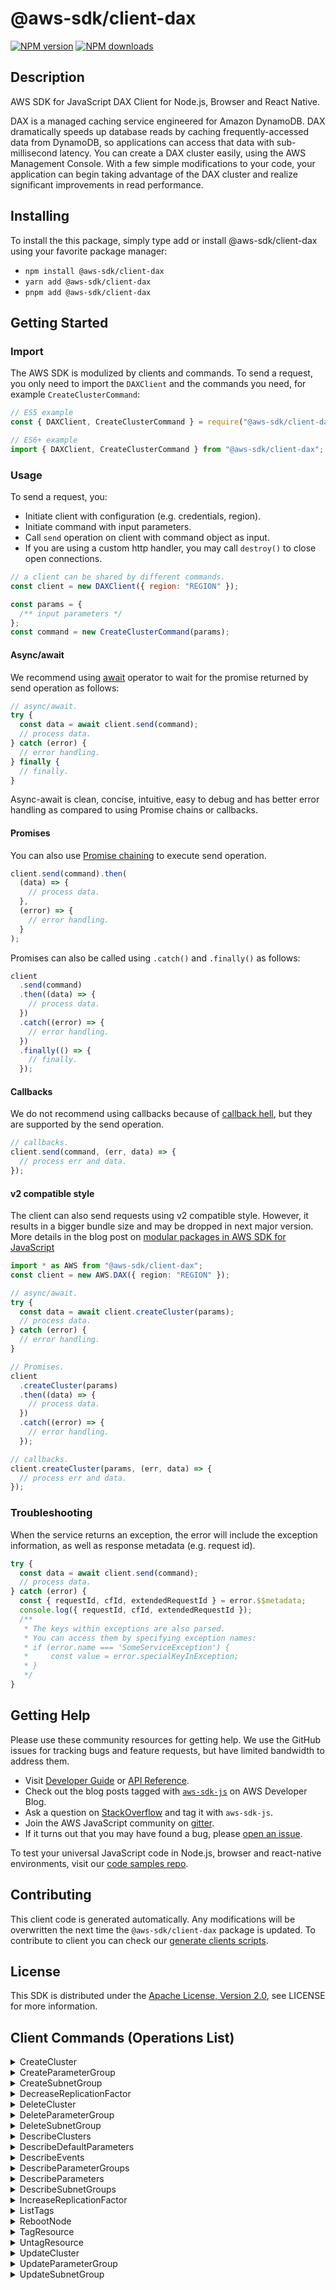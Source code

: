 <!-- generated file, do not edit directly -->

# @aws-sdk/client-dax

[![NPM version](https://img.shields.io/npm/v/@aws-sdk/client-dax/latest.svg)](https://www.npmjs.com/package/@aws-sdk/client-dax)
[![NPM downloads](https://img.shields.io/npm/dm/@aws-sdk/client-dax.svg)](https://www.npmjs.com/package/@aws-sdk/client-dax)

## Description

AWS SDK for JavaScript DAX Client for Node.js, Browser and React Native.

<p>DAX is a managed caching service engineered for Amazon DynamoDB. DAX
dramatically speeds up database reads by caching frequently-accessed data from DynamoDB, so
applications can access that data with sub-millisecond latency. You can create a DAX
cluster easily, using the AWS Management Console. With a few simple modifications to
your code, your application can begin taking advantage of the DAX cluster and realize
significant improvements in read performance.</p>

## Installing

To install the this package, simply type add or install @aws-sdk/client-dax
using your favorite package manager:

- `npm install @aws-sdk/client-dax`
- `yarn add @aws-sdk/client-dax`
- `pnpm add @aws-sdk/client-dax`

## Getting Started

### Import

The AWS SDK is modulized by clients and commands.
To send a request, you only need to import the `DAXClient` and
the commands you need, for example `CreateClusterCommand`:

```js
// ES5 example
const { DAXClient, CreateClusterCommand } = require("@aws-sdk/client-dax");
```

```ts
// ES6+ example
import { DAXClient, CreateClusterCommand } from "@aws-sdk/client-dax";
```

### Usage

To send a request, you:

- Initiate client with configuration (e.g. credentials, region).
- Initiate command with input parameters.
- Call `send` operation on client with command object as input.
- If you are using a custom http handler, you may call `destroy()` to close open connections.

```js
// a client can be shared by different commands.
const client = new DAXClient({ region: "REGION" });

const params = {
  /** input parameters */
};
const command = new CreateClusterCommand(params);
```

#### Async/await

We recommend using [await](https://developer.mozilla.org/en-US/docs/Web/JavaScript/Reference/Operators/await)
operator to wait for the promise returned by send operation as follows:

```js
// async/await.
try {
  const data = await client.send(command);
  // process data.
} catch (error) {
  // error handling.
} finally {
  // finally.
}
```

Async-await is clean, concise, intuitive, easy to debug and has better error handling
as compared to using Promise chains or callbacks.

#### Promises

You can also use [Promise chaining](https://developer.mozilla.org/en-US/docs/Web/JavaScript/Guide/Using_promises#chaining)
to execute send operation.

```js
client.send(command).then(
  (data) => {
    // process data.
  },
  (error) => {
    // error handling.
  }
);
```

Promises can also be called using `.catch()` and `.finally()` as follows:

```js
client
  .send(command)
  .then((data) => {
    // process data.
  })
  .catch((error) => {
    // error handling.
  })
  .finally(() => {
    // finally.
  });
```

#### Callbacks

We do not recommend using callbacks because of [callback hell](http://callbackhell.com/),
but they are supported by the send operation.

```js
// callbacks.
client.send(command, (err, data) => {
  // process err and data.
});
```

#### v2 compatible style

The client can also send requests using v2 compatible style.
However, it results in a bigger bundle size and may be dropped in next major version. More details in the blog post
on [modular packages in AWS SDK for JavaScript](https://aws.amazon.com/blogs/developer/modular-packages-in-aws-sdk-for-javascript/)

```ts
import * as AWS from "@aws-sdk/client-dax";
const client = new AWS.DAX({ region: "REGION" });

// async/await.
try {
  const data = await client.createCluster(params);
  // process data.
} catch (error) {
  // error handling.
}

// Promises.
client
  .createCluster(params)
  .then((data) => {
    // process data.
  })
  .catch((error) => {
    // error handling.
  });

// callbacks.
client.createCluster(params, (err, data) => {
  // process err and data.
});
```

### Troubleshooting

When the service returns an exception, the error will include the exception information,
as well as response metadata (e.g. request id).

```js
try {
  const data = await client.send(command);
  // process data.
} catch (error) {
  const { requestId, cfId, extendedRequestId } = error.$$metadata;
  console.log({ requestId, cfId, extendedRequestId });
  /**
   * The keys within exceptions are also parsed.
   * You can access them by specifying exception names:
   * if (error.name === 'SomeServiceException') {
   *     const value = error.specialKeyInException;
   * }
   */
}
```

## Getting Help

Please use these community resources for getting help.
We use the GitHub issues for tracking bugs and feature requests, but have limited bandwidth to address them.

- Visit [Developer Guide](https://docs.aws.amazon.com/sdk-for-javascript/v3/developer-guide/welcome.html)
  or [API Reference](https://docs.aws.amazon.com/AWSJavaScriptSDK/v3/latest/index.html).
- Check out the blog posts tagged with [`aws-sdk-js`](https://aws.amazon.com/blogs/developer/tag/aws-sdk-js/)
  on AWS Developer Blog.
- Ask a question on [StackOverflow](https://stackoverflow.com/questions/tagged/aws-sdk-js) and tag it with `aws-sdk-js`.
- Join the AWS JavaScript community on [gitter](https://gitter.im/aws/aws-sdk-js-v3).
- If it turns out that you may have found a bug, please [open an issue](https://github.com/aws/aws-sdk-js-v3/issues/new/choose).

To test your universal JavaScript code in Node.js, browser and react-native environments,
visit our [code samples repo](https://github.com/aws-samples/aws-sdk-js-tests).

## Contributing

This client code is generated automatically. Any modifications will be overwritten the next time the `@aws-sdk/client-dax` package is updated.
To contribute to client you can check our [generate clients scripts](https://github.com/aws/aws-sdk-js-v3/tree/main/scripts/generate-clients).

## License

This SDK is distributed under the
[Apache License, Version 2.0](http://www.apache.org/licenses/LICENSE-2.0),
see LICENSE for more information.

## Client Commands (Operations List)

<details>
<summary>
CreateCluster
</summary>

[Command API Reference](https://docs.aws.amazon.com/AWSJavaScriptSDK/v3/latest/clients/client-dax/classes/createclustercommand.html) / [Input](https://docs.aws.amazon.com/AWSJavaScriptSDK/v3/latest/clients/client-dax/interfaces/createclustercommandinput.html) / [Output](https://docs.aws.amazon.com/AWSJavaScriptSDK/v3/latest/clients/client-dax/interfaces/createclustercommandoutput.html)

</details>
<details>
<summary>
CreateParameterGroup
</summary>

[Command API Reference](https://docs.aws.amazon.com/AWSJavaScriptSDK/v3/latest/clients/client-dax/classes/createparametergroupcommand.html) / [Input](https://docs.aws.amazon.com/AWSJavaScriptSDK/v3/latest/clients/client-dax/interfaces/createparametergroupcommandinput.html) / [Output](https://docs.aws.amazon.com/AWSJavaScriptSDK/v3/latest/clients/client-dax/interfaces/createparametergroupcommandoutput.html)

</details>
<details>
<summary>
CreateSubnetGroup
</summary>

[Command API Reference](https://docs.aws.amazon.com/AWSJavaScriptSDK/v3/latest/clients/client-dax/classes/createsubnetgroupcommand.html) / [Input](https://docs.aws.amazon.com/AWSJavaScriptSDK/v3/latest/clients/client-dax/interfaces/createsubnetgroupcommandinput.html) / [Output](https://docs.aws.amazon.com/AWSJavaScriptSDK/v3/latest/clients/client-dax/interfaces/createsubnetgroupcommandoutput.html)

</details>
<details>
<summary>
DecreaseReplicationFactor
</summary>

[Command API Reference](https://docs.aws.amazon.com/AWSJavaScriptSDK/v3/latest/clients/client-dax/classes/decreasereplicationfactorcommand.html) / [Input](https://docs.aws.amazon.com/AWSJavaScriptSDK/v3/latest/clients/client-dax/interfaces/decreasereplicationfactorcommandinput.html) / [Output](https://docs.aws.amazon.com/AWSJavaScriptSDK/v3/latest/clients/client-dax/interfaces/decreasereplicationfactorcommandoutput.html)

</details>
<details>
<summary>
DeleteCluster
</summary>

[Command API Reference](https://docs.aws.amazon.com/AWSJavaScriptSDK/v3/latest/clients/client-dax/classes/deleteclustercommand.html) / [Input](https://docs.aws.amazon.com/AWSJavaScriptSDK/v3/latest/clients/client-dax/interfaces/deleteclustercommandinput.html) / [Output](https://docs.aws.amazon.com/AWSJavaScriptSDK/v3/latest/clients/client-dax/interfaces/deleteclustercommandoutput.html)

</details>
<details>
<summary>
DeleteParameterGroup
</summary>

[Command API Reference](https://docs.aws.amazon.com/AWSJavaScriptSDK/v3/latest/clients/client-dax/classes/deleteparametergroupcommand.html) / [Input](https://docs.aws.amazon.com/AWSJavaScriptSDK/v3/latest/clients/client-dax/interfaces/deleteparametergroupcommandinput.html) / [Output](https://docs.aws.amazon.com/AWSJavaScriptSDK/v3/latest/clients/client-dax/interfaces/deleteparametergroupcommandoutput.html)

</details>
<details>
<summary>
DeleteSubnetGroup
</summary>

[Command API Reference](https://docs.aws.amazon.com/AWSJavaScriptSDK/v3/latest/clients/client-dax/classes/deletesubnetgroupcommand.html) / [Input](https://docs.aws.amazon.com/AWSJavaScriptSDK/v3/latest/clients/client-dax/interfaces/deletesubnetgroupcommandinput.html) / [Output](https://docs.aws.amazon.com/AWSJavaScriptSDK/v3/latest/clients/client-dax/interfaces/deletesubnetgroupcommandoutput.html)

</details>
<details>
<summary>
DescribeClusters
</summary>

[Command API Reference](https://docs.aws.amazon.com/AWSJavaScriptSDK/v3/latest/clients/client-dax/classes/describeclusterscommand.html) / [Input](https://docs.aws.amazon.com/AWSJavaScriptSDK/v3/latest/clients/client-dax/interfaces/describeclusterscommandinput.html) / [Output](https://docs.aws.amazon.com/AWSJavaScriptSDK/v3/latest/clients/client-dax/interfaces/describeclusterscommandoutput.html)

</details>
<details>
<summary>
DescribeDefaultParameters
</summary>

[Command API Reference](https://docs.aws.amazon.com/AWSJavaScriptSDK/v3/latest/clients/client-dax/classes/describedefaultparameterscommand.html) / [Input](https://docs.aws.amazon.com/AWSJavaScriptSDK/v3/latest/clients/client-dax/interfaces/describedefaultparameterscommandinput.html) / [Output](https://docs.aws.amazon.com/AWSJavaScriptSDK/v3/latest/clients/client-dax/interfaces/describedefaultparameterscommandoutput.html)

</details>
<details>
<summary>
DescribeEvents
</summary>

[Command API Reference](https://docs.aws.amazon.com/AWSJavaScriptSDK/v3/latest/clients/client-dax/classes/describeeventscommand.html) / [Input](https://docs.aws.amazon.com/AWSJavaScriptSDK/v3/latest/clients/client-dax/interfaces/describeeventscommandinput.html) / [Output](https://docs.aws.amazon.com/AWSJavaScriptSDK/v3/latest/clients/client-dax/interfaces/describeeventscommandoutput.html)

</details>
<details>
<summary>
DescribeParameterGroups
</summary>

[Command API Reference](https://docs.aws.amazon.com/AWSJavaScriptSDK/v3/latest/clients/client-dax/classes/describeparametergroupscommand.html) / [Input](https://docs.aws.amazon.com/AWSJavaScriptSDK/v3/latest/clients/client-dax/interfaces/describeparametergroupscommandinput.html) / [Output](https://docs.aws.amazon.com/AWSJavaScriptSDK/v3/latest/clients/client-dax/interfaces/describeparametergroupscommandoutput.html)

</details>
<details>
<summary>
DescribeParameters
</summary>

[Command API Reference](https://docs.aws.amazon.com/AWSJavaScriptSDK/v3/latest/clients/client-dax/classes/describeparameterscommand.html) / [Input](https://docs.aws.amazon.com/AWSJavaScriptSDK/v3/latest/clients/client-dax/interfaces/describeparameterscommandinput.html) / [Output](https://docs.aws.amazon.com/AWSJavaScriptSDK/v3/latest/clients/client-dax/interfaces/describeparameterscommandoutput.html)

</details>
<details>
<summary>
DescribeSubnetGroups
</summary>

[Command API Reference](https://docs.aws.amazon.com/AWSJavaScriptSDK/v3/latest/clients/client-dax/classes/describesubnetgroupscommand.html) / [Input](https://docs.aws.amazon.com/AWSJavaScriptSDK/v3/latest/clients/client-dax/interfaces/describesubnetgroupscommandinput.html) / [Output](https://docs.aws.amazon.com/AWSJavaScriptSDK/v3/latest/clients/client-dax/interfaces/describesubnetgroupscommandoutput.html)

</details>
<details>
<summary>
IncreaseReplicationFactor
</summary>

[Command API Reference](https://docs.aws.amazon.com/AWSJavaScriptSDK/v3/latest/clients/client-dax/classes/increasereplicationfactorcommand.html) / [Input](https://docs.aws.amazon.com/AWSJavaScriptSDK/v3/latest/clients/client-dax/interfaces/increasereplicationfactorcommandinput.html) / [Output](https://docs.aws.amazon.com/AWSJavaScriptSDK/v3/latest/clients/client-dax/interfaces/increasereplicationfactorcommandoutput.html)

</details>
<details>
<summary>
ListTags
</summary>

[Command API Reference](https://docs.aws.amazon.com/AWSJavaScriptSDK/v3/latest/clients/client-dax/classes/listtagscommand.html) / [Input](https://docs.aws.amazon.com/AWSJavaScriptSDK/v3/latest/clients/client-dax/interfaces/listtagscommandinput.html) / [Output](https://docs.aws.amazon.com/AWSJavaScriptSDK/v3/latest/clients/client-dax/interfaces/listtagscommandoutput.html)

</details>
<details>
<summary>
RebootNode
</summary>

[Command API Reference](https://docs.aws.amazon.com/AWSJavaScriptSDK/v3/latest/clients/client-dax/classes/rebootnodecommand.html) / [Input](https://docs.aws.amazon.com/AWSJavaScriptSDK/v3/latest/clients/client-dax/interfaces/rebootnodecommandinput.html) / [Output](https://docs.aws.amazon.com/AWSJavaScriptSDK/v3/latest/clients/client-dax/interfaces/rebootnodecommandoutput.html)

</details>
<details>
<summary>
TagResource
</summary>

[Command API Reference](https://docs.aws.amazon.com/AWSJavaScriptSDK/v3/latest/clients/client-dax/classes/tagresourcecommand.html) / [Input](https://docs.aws.amazon.com/AWSJavaScriptSDK/v3/latest/clients/client-dax/interfaces/tagresourcecommandinput.html) / [Output](https://docs.aws.amazon.com/AWSJavaScriptSDK/v3/latest/clients/client-dax/interfaces/tagresourcecommandoutput.html)

</details>
<details>
<summary>
UntagResource
</summary>

[Command API Reference](https://docs.aws.amazon.com/AWSJavaScriptSDK/v3/latest/clients/client-dax/classes/untagresourcecommand.html) / [Input](https://docs.aws.amazon.com/AWSJavaScriptSDK/v3/latest/clients/client-dax/interfaces/untagresourcecommandinput.html) / [Output](https://docs.aws.amazon.com/AWSJavaScriptSDK/v3/latest/clients/client-dax/interfaces/untagresourcecommandoutput.html)

</details>
<details>
<summary>
UpdateCluster
</summary>

[Command API Reference](https://docs.aws.amazon.com/AWSJavaScriptSDK/v3/latest/clients/client-dax/classes/updateclustercommand.html) / [Input](https://docs.aws.amazon.com/AWSJavaScriptSDK/v3/latest/clients/client-dax/interfaces/updateclustercommandinput.html) / [Output](https://docs.aws.amazon.com/AWSJavaScriptSDK/v3/latest/clients/client-dax/interfaces/updateclustercommandoutput.html)

</details>
<details>
<summary>
UpdateParameterGroup
</summary>

[Command API Reference](https://docs.aws.amazon.com/AWSJavaScriptSDK/v3/latest/clients/client-dax/classes/updateparametergroupcommand.html) / [Input](https://docs.aws.amazon.com/AWSJavaScriptSDK/v3/latest/clients/client-dax/interfaces/updateparametergroupcommandinput.html) / [Output](https://docs.aws.amazon.com/AWSJavaScriptSDK/v3/latest/clients/client-dax/interfaces/updateparametergroupcommandoutput.html)

</details>
<details>
<summary>
UpdateSubnetGroup
</summary>

[Command API Reference](https://docs.aws.amazon.com/AWSJavaScriptSDK/v3/latest/clients/client-dax/classes/updatesubnetgroupcommand.html) / [Input](https://docs.aws.amazon.com/AWSJavaScriptSDK/v3/latest/clients/client-dax/interfaces/updatesubnetgroupcommandinput.html) / [Output](https://docs.aws.amazon.com/AWSJavaScriptSDK/v3/latest/clients/client-dax/interfaces/updatesubnetgroupcommandoutput.html)

</details>
